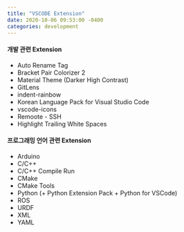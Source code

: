 ```yaml
---
title: "VSCODE Extension"
date: 2020-10-06 09:53:00 -0400
categories: development
---
```


#### 개발 관련 Extension

- Auto Rename Tag
- Bracket Pair Colorizer 2
- Material Theme (Darker High Contrast)
- GitLens
- indent-rainbow
- Korean Language Pack for Visual Studio Code
- vscode-icons
- Remoote - SSH
- Highlight Trailing White Spaces

#### 프로그래밍 언어 관련 Extension

- Arduino
- C/C++
- C/C++ Compile Run
- CMake
- CMake Tools
- Python (+ Python Extension Pack + Python for VSCode)
- ROS
- URDF
- XML
- YAML
